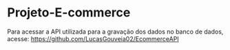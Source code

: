 # Projeto-E-commerce

Para acessar a API utilizada para a gravação dos dados no banco de dados, acesse: https://github.com/LucasGouveia02/EcommerceAPI
